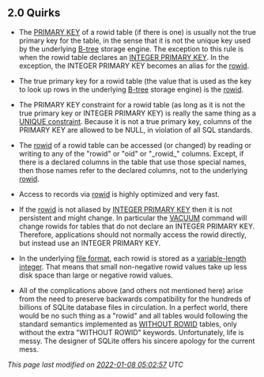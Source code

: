 ## 2\.0 Quirks


* The [PRIMARY KEY](lang_createtable.html#primkeyconst) of a rowid table (if there is one) is usually not the
true primary key for the table, in the sense that it is not the unique
key used by the underlying [B\-tree](fileformat2.html#btree) storage engine. The exception to
this rule is when the rowid table declares an [INTEGER PRIMARY KEY](lang_createtable.html#rowid).
In the exception, the INTEGER PRIMARY KEY becomes an alias for the 
[rowid](lang_createtable.html#rowid).

* The true primary key for a rowid table (the value that is used as the
key to look up rows in the underlying [B\-tree](fileformat2.html#btree) storage engine)
is the [rowid](lang_createtable.html#rowid).

* The PRIMARY KEY constraint for a rowid table (as long as it is not
the true primary key or INTEGER PRIMARY KEY) is really the same thing
as a [UNIQUE constraint](lang_createtable.html#uniqueconst). Because it is not a true primary key,
columns of the PRIMARY KEY are allowed to be NULL, in violation of
all SQL standards.

* The [rowid](lang_createtable.html#rowid) of a rowid table can be accessed (or changed) by reading or
writing to any of the "rowid" or "oid" or "\_rowid\_" columns. Except,
if there is a declared columns in the table that use those
special names, then those names refer to the declared columns, not to
the underlying [rowid](lang_createtable.html#rowid).

* Access to records via [rowid](lang_createtable.html#rowid) is highly optimized and very fast.

* If the [rowid](lang_createtable.html#rowid) is not aliased by [INTEGER PRIMARY KEY](lang_createtable.html#rowid) then it is not
persistent and might change. In particular the [VACUUM](lang_vacuum.html) command will
change rowids for tables that do not declare an INTEGER PRIMARY KEY.
Therefore, applications should not normally access the rowid directly,
but instead use an INTEGER PRIMARY KEY.

* In the underlying [file format](fileformat2.html), each rowid is stored as a
[variable\-length integer](fileformat2.html#varint). That means that small non\-negative
rowid values take up less disk space than large or negative
rowid values.

* All of the complications above (and others not mentioned here)
arise from the need to preserve backwards
compatibility for the hundreds of billions of SQLite database files in
circulation. In a perfect world, there would be no such thing as a "rowid"
and all tables would following the standard semantics implemented as
[WITHOUT ROWID](withoutrowid.html) tables, only without the extra "WITHOUT ROWID" keywords.
Unfortunately, life is messy. The designer of SQLite offers his
sincere apology for the current mess.


*This page last modified on [2022\-01\-08 05:02:57](https://sqlite.org/docsrc/honeypot) UTC* 






